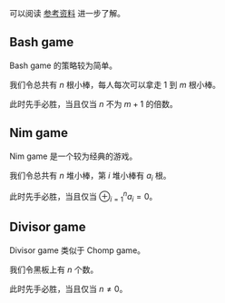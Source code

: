 可以阅读 [参考资料](https://oi-wiki.org/math/game-theory/impartial-game/) 进一步了解。

## Bash game

Bash game 的策略较为简单。

我们令总共有 $n$ 根小棒，每人每次可以拿走 $1$ 到 $m$ 根小棒。

此时先手必胜，当且仅当 $n$ 不为 $m+1$ 的倍数。

## Nim game

Nim game 是一个较为经典的游戏。

我们令总共有 $n$ 堆小棒，第 $i$ 堆小棒有 $a_i$ 根。

此时先手必胜，当且仅当 $\oplus_{i=1}^n{a_i=0}$。

## Divisor game

Divisor game 类似于 Chomp game。

我们令黑板上有 $n$ 个数。

此时先手必胜，当且仅当 $n \not= 0$。
